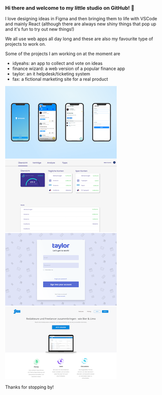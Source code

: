### Hi there and welcome to my little studio on GitHub!  👋

I love designing ideas in Figma and then bringing them to life with VSCode and mainly React (although there are always new shiny things that pop up and it's fun to try out new things!)

We all use web apps all day long and these are also my favourite type of projects to work on.

Some of the projects I am working on at the moment are

- idyeahs: an app to collect and vote on ideas
- finance wizard: a web version of a popular finance app
- taylor: an it helpdesk/ticketing system
- fax: a fictional marketing site for a real product

![idyeahs](https://github.com/leojclarke/leojclarke/blob/main/idyeahs.png)
![finance wizard](https://github.com/leojclarke/leojclarke/blob/main/finance-wizard.png)
![taylor](https://github.com/leojclarke/leojclarke/blob/main/taylor.png)
![fax](https://github.com/leojclarke/leojclarke/blob/main/fax.png)

Thanks for stopping by!
